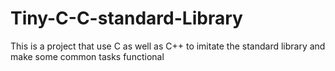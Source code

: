 # Tiny-C-C-standard-Library
This is a project that use C as well as C++ to imitate the standard library and make some common tasks functional
